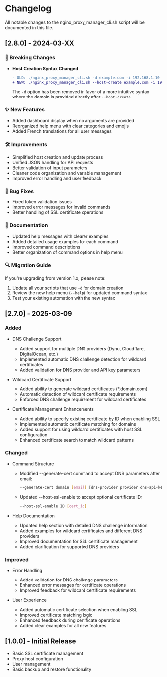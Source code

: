 # Changelog

All notable changes to the nginx_proxy_manager_cli.sh script will be documented in this file.


## [2.8.0] - 2024-03-XX

### 🔄 Breaking Changes
- **Host Creation Syntax Changed**
  ```diff
  - OLD: ./nginx_proxy_manager_cli.sh -d example.com -i 192.168.1.10 -p 8080
  + NEW: ./nginx_proxy_manager_cli.sh --host-create example.com -i 192.168.1.10 -p 8080
  ```
  The `-d` option has been removed in favor of a more intuitive syntax where the domain is provided directly after `--host-create`

### ✨ New Features
- Added dashboard display when no arguments are provided
- Reorganized help menu with clear categories and emojis
- Added French translations for all user messages

### 🛠️ Improvements
- Simplified host creation and update process
- Unified JSON handling for API requests
- Better validation of input parameters
- Cleaner code organization and variable management
- Improved error handling and user feedback

### 🐛 Bug Fixes
- Fixed token validation issues
- Improved error messages for invalid commands
- Better handling of SSL certificate operations

### 📝 Documentation
- Updated help messages with clearer examples
- Added detailed usage examples for each command
- Improved command descriptions
- Better organization of command options in help menu

### 🔍 Migration Guide
If you're upgrading from version 1.x, please note:
1. Update all your scripts that use `-d` for domain creation
2. Review the new help menu (`--help`) for updated command syntax
3. Test your existing automation with the new syntax

## [2.7.0] - 2025-03-09

### Added
- DNS Challenge Support
  - Added support for multiple DNS providers (Dynu, Cloudflare, DigitalOcean, etc.)
  - Implemented automatic DNS challenge detection for wildcard certificates
  - Added validation for DNS provider and API key parameters

- Wildcard Certificate Support
  - Added ability to generate wildcard certificates (*.domain.com)
  - Automatic detection of wildcard certificate requirements
  - Enforced DNS challenge requirement for wildcard certificates

- Certificate Management Enhancements
  - Added ability to specify existing certificate by ID when enabling SSL
  - Implemented automatic certificate matching for domains
  - Added support for using wildcard certificates with host SSL configuration
  - Enhanced certificate search to match wildcard patterns

### Changed
- Command Structure
  - Modified --generate-cert command to accept DNS parameters after email:
    ```bash
    --generate-cert domain [email] [dns-provider provider dns-api-key key]
    ```
  - Updated --host-ssl-enable to accept optional certificate ID:
    ```bash
    --host-ssl-enable ID [cert_id]
    ```

- Help Documentation
  - Updated help section with detailed DNS challenge information
  - Added examples for wildcard certificates and different DNS providers
  - Improved documentation for SSL certificate management
  - Added clarification for supported DNS providers

### Improved
- Error Handling
  - Added validation for DNS challenge parameters
  - Enhanced error messages for certificate operations
  - Improved feedback for wildcard certificate requirements

- User Experience
  - Added automatic certificate selection when enabling SSL
  - Improved certificate matching logic
  - Enhanced feedback during certificate operations
  - Added clear examples for all new features

## [1.0.0] - Initial Release

- Basic SSL certificate management
- Proxy host configuration
- User management
- Basic backup and restore functionality 